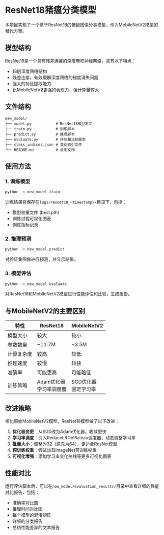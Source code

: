 # ResNet18猪瘟分类模型

本项目实现了一个基于ResNet18的猪瘟图像分类模型，作为MobileNetV2模型的替代方案。

## 模型结构

ResNet18是一个具有残差连接的深度卷积神经网络，具有以下特点：

- 18层深度网络结构
- 残差连接，有效缓解深度网络的梯度消失问题
- 强大的特征提取能力
- 比MobileNetV2更强的表现力，但计算量较大

## 文件结构

```
new_model/
├── model.py           # ResNet18模型定义
├── train.py           # 训练脚本
├── predict.py         # 推理脚本 
├── evaluate.py        # 评估和比较脚本
├── class_indices.json # 类别索引文件
└── README.md          # 说明文档
```

## 使用方法

### 1. 训练模型

```bash
python -m new_model.train
```

训练结果将保存在`logs/resnet18_<timestamp>/`目录下，包括：
- 模型权重文件 (best.pth)
- 训练过程可视化图表
- 训练指标记录

### 2. 推理预测

```bash
python -m new_model.predict
```

对验证集图像进行预测，并显示结果。

### 3. 模型评估

```bash
python -m new_model.evaluate
```

对ResNet18和MobileNetV2模型进行性能评估和比较，生成报告。

## 与MobileNetV2的主要区别

| 特性 | ResNet18 | MobileNetV2 |
|------|----------|-------------|
| 模型大小 | 较大 | 较小 |
| 参数数量 | ~11.7M | ~3.5M |
| 计算复杂度 | 较高 | 较低 |
| 推理速度 | 较慢 | 较快 |
| 准确率 | 可能更高 | 可能略低 |
| 训练策略 | Adam优化器<br>学习率调度器 | SGD优化器<br>固定学习率 |

## 改进策略

相比原始MobileNetV2模型，ResNet18模型做了以下改进：

1. **优化器变更**：从SGD改为Adam优化器，收敛更快
2. **学习率调度**：引入ReduceLROnPlateau调度器，动态调整学习率
3. **批量大小**：调整为32（原先为64），更适合ResNet模型
4. **预训练权重**：尝试加载ImageNet预训练权重
5. **可视化增强**：添加学习率变化曲线等更多可视化图表

## 性能对比

运行评估脚本后，可以在`new_model/evaluation_results/`目录中查看详细的性能对比报告，包括：

- 准确率对比图
- 推理时间对比图
- 每个模型的混淆矩阵
- 详细的分类报告
- 总结性能差异的文本报告 